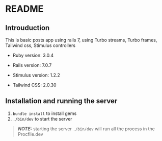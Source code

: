 # README

## Introuduction

This is basic posts app using rails 7, using Turbo streams, Turbo frames, Tailwind css, Stimulus controllers

* Ruby version: 3.0.4

* Rails version: 7.0.7

* Stimulus version: 1.2.2

* Tailwind CSS: 2.0.30


## Installation and running the server

1. `bundle install` to install gems
2. `./bin/dev` to start the server

> **_NOTE:_** starting the server `./bin/dev` will run all the process in the Procfile.dev
